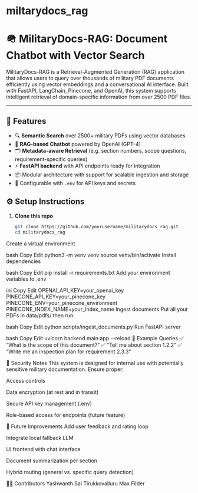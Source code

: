 # miltarydocs_rag

# 🪖 MilitaryDocs-RAG: Document Chatbot with Vector Search

MilitaryDocs-RAG is a Retrieval-Augmented Generation (RAG) application that allows users to query over thousands of military PDF documents efficiently using vector embeddings and a conversational AI interface. Built with FastAPI, LangChain, Pinecone, and OpenAI, this system supports intelligent retrieval of domain-specific information from over 2500 PDF files.

---

## 🚀 Features

- 🔍 **Semantic Search** over 2500+ military PDFs using vector databases
- 🧠 **RAG-based Chatbot** powered by OpenAI (GPT-4)
- 🗂️ **Metadata-aware Retrieval** (e.g. section numbers, scope questions, requirement-specific queries)
- ⚡ **FastAPI backend** with API endpoints ready for integration
- 📦 Modular architecture with support for scalable ingestion and storage
- 🔐 Configurable with `.env` for API keys and secrets


## ⚙️ Setup Instructions

1. **Clone this repo**  
   ```bash
   git clone https://github.com/yourusername/militarydocs_rag.git
   cd militarydocs_rag
Create a virtual environment

bash
Copy
Edit
python3 -m venv venv
source venv/bin/activate
Install dependencies

bash
Copy
Edit
pip install -r requirements.txt
Add your environment variables to .env

ini
Copy
Edit
OPENAI_API_KEY=your_openai_key
PINECONE_API_KEY=your_pinecone_key
PINECONE_ENV=your_pinecone_environment
PINECONE_INDEX_NAME=your_index_name
Ingest documents
Put all your PDFs in data/pdfs/ then run:

bash
Copy
Edit
python scripts/ingest_documents.py
Run FastAPI server

bash
Copy
Edit
uvicorn backend.main:app --reload
🧪 Example Queries
✅ “What is the scope of this document?”
✅ “Tell me about section 1.2.2”
✅ “Write me an inspection plan for requirement 2.3.3”

🔐 Security Notes
This system is designed for internal use with potentially sensitive military documentation. Ensure proper:

Access controls

Data encryption (at rest and in transit)

Secure API key management (.env)

Role-based access for endpoints (future feature)

🧠 Future Improvements
Add user feedback and rating loop

Integrate local fallback LLM

UI frontend with chat interface

Document summarization per section

Hybrid routing (general vs. specific query detection)

👨‍💻 Contributors
Yashwanth Sai Tirukkovalluru
Max Filder
